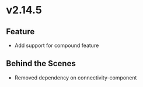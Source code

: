 # v2.14.5

## Feature

- Add support for compound feature

## Behind the Scenes

- Removed dependency on connectivity-component